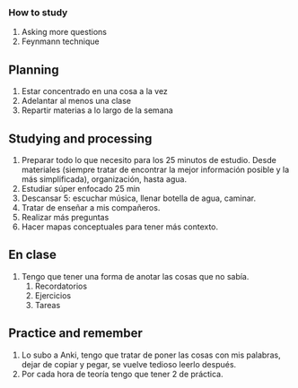 
### How to study 
1. Asking more questions 
2. Feynmann technique



## Planning 
1. Estar concentrado en una cosa a la vez 
2. Adelantar al menos una clase 
3. Repartir materias a lo largo de la semana


## Studying and processing 
1. Preparar todo lo que necesito para los 25 minutos de estudio. Desde materiales (siempre tratar de encontrar la mejor información posible y la más simplificada), organización, hasta agua.
2. Estudiar súper enfocado 25 min 
3. Descansar 5: escuchar música, llenar botella de agua, caminar. 
4. Tratar de enseñar a mis compañeros. 
5. Realizar más preguntas 
6. Hacer mapas conceptuales para tener más contexto.

## En clase 
1. Tengo que tener una forma de anotar las cosas que no sabía.
	1. Recordatorios
	2. Ejercicios 
	3. Tareas 



## Practice and remember 
1. Lo subo a Anki, tengo que tratar de poner las cosas con mis palabras, dejar de copiar y pegar, se vuelve tedioso leerlo después. 
2. Por cada hora de teoría tengo que tener 2 de práctica.
